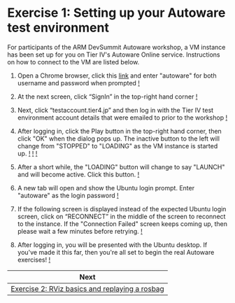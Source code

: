 # Exercise 1: Setting up your Autoware test environment

For participants of the ARM DevSummit Autoware workshop, a VM instance has been set up for you on Tier IV's Autoware Online service. Instructions on how to connect to the VM are listed below.

1. Open a Chrome browser, click this [link](https://autoware:autoware@dev.autoware.online/) and enter "autoware" for both username and password when prompted
[!](images/exercise1/01_autowareonline_login.png)

2. At the next screen, click “SignIn” in the top-right hand corner
[!](images/exercise1/02_signin.png)

3. Next, click “testaccount.tier4.jp” and then log in with the Tier IV test environment account details that were emailed to prior to the workshop
[!](images/exercise1/03_signin_dialog.png)

4. After logging in, click the Play button in the top-right hand corner, then click "OK" when the dialog pops up. The inactive button to the left will change from "STOPPED" to "LOADING" as the VM instance is started up. 
[!](images/exercise1/04_postlogin.png)
[!](images/exercise1/05_charge_dialog.png)
[!](images/exercise1/06_loading.png)

5. After a short while, the "LOADING" button will change to say "LAUNCH" and will become active. Click this button.
[!](images/exercise1/07_connect.png)

6. A new tab will open and show the Ubuntu login prompt. Enter "autoware" as the login password
[!](images/exercise1/08_ubuntu_login.png)

7. If the following screen is displayed instead of the expected Ubuntu login screen, click on “RECONNECT” in the middle of the screen to reconnect to the instance. If the "Connection Failed" screen keeps coming up, then please wait a few minutes before retrying.
[!](images/exercise1/09_connection_failed.png)

8. After logging in, you will be presented with the Ubuntu desktop. If you've made it this far, then you're all set to begin the real Autoware exercises!
[!](images/exercise1/10_ubuntu_desktop.png)

| Next |
| ---- |
| [Exercise 2: RViz basics and replaying a rosbag](exercise2.md) |
